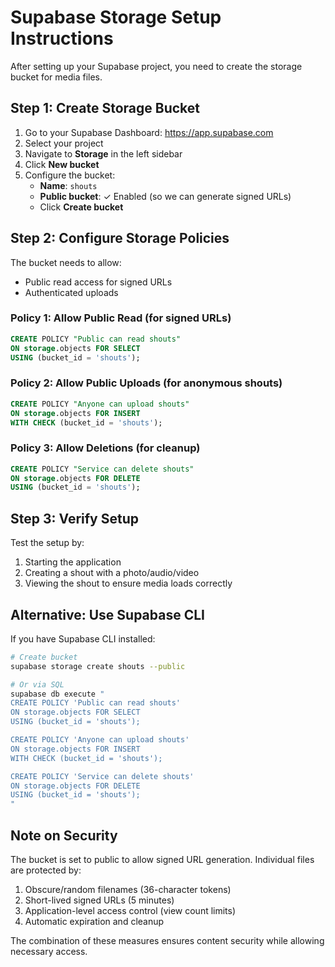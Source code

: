 # Supabase Storage Setup Instructions

After setting up your Supabase project, you need to create the storage bucket for media files.

## Step 1: Create Storage Bucket

1. Go to your Supabase Dashboard: https://app.supabase.com
2. Select your project
3. Navigate to **Storage** in the left sidebar
4. Click **New bucket**
5. Configure the bucket:
   - **Name**: `shouts`
   - **Public bucket**: ✓ Enabled (so we can generate signed URLs)
   - Click **Create bucket**

## Step 2: Configure Storage Policies

The bucket needs to allow:
- Public read access for signed URLs
- Authenticated uploads

### Policy 1: Allow Public Read (for signed URLs)
```sql
CREATE POLICY "Public can read shouts"
ON storage.objects FOR SELECT
USING (bucket_id = 'shouts');
```

### Policy 2: Allow Public Uploads (for anonymous shouts)
```sql
CREATE POLICY "Anyone can upload shouts"
ON storage.objects FOR INSERT
WITH CHECK (bucket_id = 'shouts');
```

### Policy 3: Allow Deletions (for cleanup)
```sql
CREATE POLICY "Service can delete shouts"
ON storage.objects FOR DELETE
USING (bucket_id = 'shouts');
```

## Step 3: Verify Setup

Test the setup by:
1. Starting the application
2. Creating a shout with a photo/audio/video
3. Viewing the shout to ensure media loads correctly

## Alternative: Use Supabase CLI

If you have Supabase CLI installed:

```bash
# Create bucket
supabase storage create shouts --public

# Or via SQL
supabase db execute "
CREATE POLICY 'Public can read shouts'
ON storage.objects FOR SELECT
USING (bucket_id = 'shouts');

CREATE POLICY 'Anyone can upload shouts'
ON storage.objects FOR INSERT
WITH CHECK (bucket_id = 'shouts');

CREATE POLICY 'Service can delete shouts'
ON storage.objects FOR DELETE
USING (bucket_id = 'shouts');
"
```

## Note on Security

The bucket is set to public to allow signed URL generation. Individual files are protected by:
1. Obscure/random filenames (36-character tokens)
2. Short-lived signed URLs (5 minutes)
3. Application-level access control (view count limits)
4. Automatic expiration and cleanup

The combination of these measures ensures content security while allowing necessary access.
